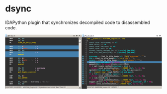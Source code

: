 # dsync

IDAPython plugin that synchronizes decompiled code to disassembled code.

![Payload](/rsrc/sync.gif?raw=true)
